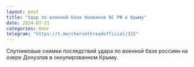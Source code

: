```yaml
---
layout: post
title: "Удар по военной базе боевиков ВС РФ в Крыму"
date: 2024-07-21
categories: блог
telegram: "https://t.me/chervethreadofficial/315"
---
```

Спутниковые снимки последствий удара по военной базе россиян на озере Донузлав в оккупированном Крыму.

